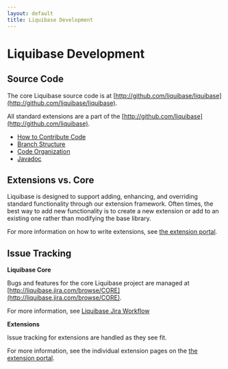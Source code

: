```yaml
---
layout: default
title: Liquibase Development
---
```


# Liquibase Development

## Source Code ##

The core Liquibase source code is at [http://github.com/liquibase/liquibase](http://github.com/liquibase/liquibase).

All standard extensions are a part of the [http://github.com/liquibase](http://github.com/liquibase).

* [How to Contribute Code](contribute.html)
* [Branch Structure](branches.html)
* [Code Organization](code_organization.html)
* [Javadoc](../javadoc/index.html)

## Extensions vs. Core

Liquibase is designed to support adding, enhancing, and overriding standard functionality through our extension framework.
Often times, the best way to add new functionality is to create a new extension or add to an existing one rather than modifying the base library.

For more information on how to write extensions, see [the extension portal](../extensions/index.html).

## Issue Tracking ##

**Liquibase Core**

Bugs and features for the core Liquibase project are managed at [http://liquibase.jira.com/browse/CORE](http://liquibase.jira.com/browse/CORE).

For more information, see [Liquibase Jira Workflow](jira.html)

**Extensions**

Issue tracking for extensions are handled as they see fit.

For more information, see the individual extension pages on the [the extension portal](../extensions/index.html).